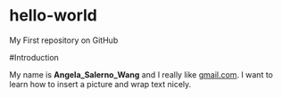hello-world
===========

My First repository on GitHub

#Introduction

My name is **Angela_Salerno_Wang** and I really like [gmail.com](www.gmail.com). I want to learn how to insert a picture and wrap text nicely. 
